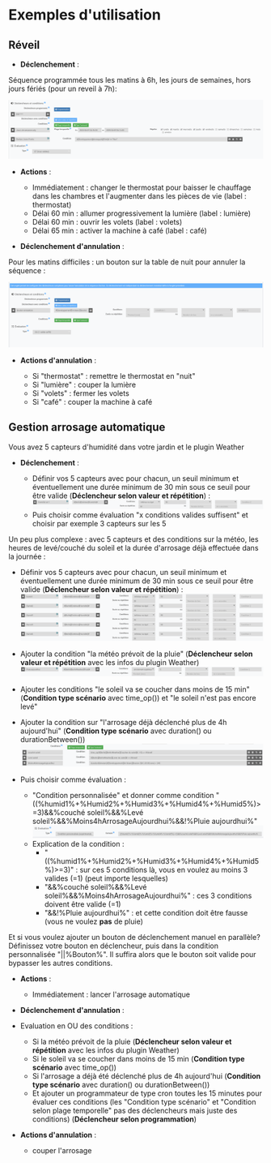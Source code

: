 Exemples d'utilisation
===

Réveil
---

* **Déclenchement** :

Séquence programmée tous les matins à 6h, les jours de semaines, hors jours fériés (pour un reveil à 7h):

![](https://raw.githubusercontent.com/AgP42/sequencing/dev/docs/assets/images/ExOngletTriggerReveil.png)

* **Actions** :

  * Immédiatement : changer le thermostat pour baisser le chauffage dans les chambres et l'augmenter dans les pièces de vie (label : thermostat)
  * Délai 60 min : allumer progressivement la lumière (label : lumière)
  * Délai 60 min : ouvrir les volets (label : volets)
  * Délai 65 min : activer la machine à café (label : café)

* **Déclenchement d'annulation** :

Pour les matins difficiles : un bouton sur la table de nuit pour annuler la séquence :

![](https://raw.githubusercontent.com/AgP42/sequencing/dev/docs/assets/images/ExTriggerAnnulationReveil.png)

* **Actions d'annulation** :

  * Si "thermostat" : remettre le thermostat en "nuit"
  * Si "lumière" : couper la lumière
  * Si "volets" : fermer les volets
  * Si "café" : couper la machine à café

Gestion arrosage automatique
---

Vous avez 5 capteurs d'humidité dans votre jardin et le plugin Weather

* **Déclenchement** :

  * Définir vos 5 capteurs avec pour chacun, un seuil minimum et éventuellement une durée minimum de 30 min sous ce seuil pour être valide (**Déclencheur selon valeur et répétition**) :
![](https://raw.githubusercontent.com/AgP42/sequencing/dev/docs/assets/images/ExArrosageHumidite.png)
  * Puis choisir comme évaluation "x conditions valides suffisent" et choisir par exemple 3 capteurs sur les 5

Un peu plus complexe : avec 5 capteurs et des conditions sur la météo, les heures de levé/couché du soleil et la durée d'arrosage déjà effectuée dans la journée :
  * Définir vos 5 capteurs avec pour chacun, un seuil minimum et éventuellement une durée minimum de 30 min sous ce seuil pour être valide (**Déclencheur selon valeur et répétition**) :
![](https://raw.githubusercontent.com/AgP42/sequencing/dev/docs/assets/images/ExArrosage5Humid.png)
  * Ajouter la condition "la météo prévoit de la pluie" (**Déclencheur selon valeur et répétition** avec les infos du plugin Weather)
![](https://raw.githubusercontent.com/AgP42/sequencing/dev/docs/assets/images/ExArrosagePluie.png)
  * Ajouter les conditions "le soleil va se coucher dans moins de 15 min" (**Condition type scénario** avec time_op()) et "le soleil n'est pas encore levé"
  * Ajouter la condition sur "l'arrosage déjà déclenché plus de 4h aujourd'hui" (**Condition type scénario** avec duration() ou durationBetween())
![](https://raw.githubusercontent.com/AgP42/sequencing/dev/docs/assets/images/ExArrosageConditions.png)

  * Puis choisir comme évaluation :
    * "Condition personnalisée" et donner comme condition "((%humid1%+%Humid2%+%Humid3%+%Humid4%+%Humid5%)>=3)&&%couché soleil%&&%Levé soleil%&&%Moins4hArrosageAujourdhui%&&!%Pluie aujourdhui%"
![](https://raw.githubusercontent.com/AgP42/sequencing/dev/docs/assets/images/ExArrosageEvaluation.png)
    * Explication de la condition :
      * "((%humid1%+%Humid2%+%Humid3%+%Humid4%+%Humid5%)>=3)" : sur ces 5 conditions là, vous en voulez au moins 3 valides (=1) (peut importe lesquelles)
      * "&&%couché soleil%&&%Levé soleil%&&%Moins4hArrosageAujourdhui%" : ces 3 conditions doivent être valide (=1)
      * "&&!%Pluie aujourdhui%" : et cette condition doit être fausse (vous ne voulez **pas** de pluie)

Et si vous voulez ajouter un bouton de déclenchement manuel en parallèle? Définissez votre bouton en déclencheur, puis dans la condition personnalisée "||%Bouton%". Il suffira alors que le bouton soit valide pour bypasser les autres conditions.

* **Actions** :

  * Immédiatement : lancer l'arrosage automatique

* **Déclenchement d'annulation** :

* Evaluation en OU des conditions :
  * Si la météo prévoit de la pluie (**Déclencheur selon valeur et répétition** avec les infos du plugin Weather)
  * Si le soleil va se coucher dans moins de 15 min (**Condition type scénario** avec time_op())
  * Si l'arrosage a déjà été déclenché plus de 4h aujourd'hui (**Condition type scénario** avec duration() ou durationBetween())
  * Et ajouter un programmateur de type cron toutes les 15 minutes pour évaluer ces conditions (les "Condition type scénario" et "Condition selon plage temporelle" pas des déclencheurs mais juste des conditions) (**Déclencheur selon programmation**)

* **Actions d'annulation** :

  * couper l'arrosage

